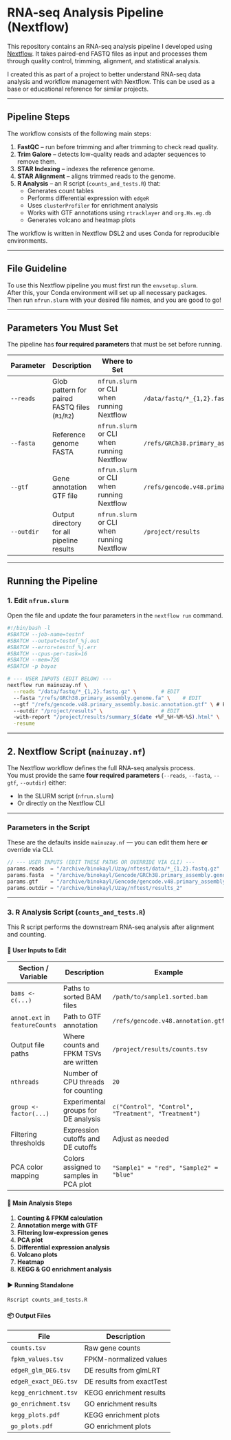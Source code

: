 # RNA-seq Analysis Pipeline (Nextflow)

This repository contains an RNA-seq analysis pipeline I developed using [Nextflow](https://www.nextflow.io/). It takes paired-end FASTQ files as input and processes them through quality control, trimming, alignment, and statistical analysis.

I created this as part of a project to better understand RNA-seq data analysis and workflow management with Nextflow. This can be used as a base or educational reference for similar projects.

---

## Pipeline Steps

The workflow consists of the following main steps:

1. **FastQC** – run before trimming and after trimming to check read quality.
2. **Trim Galore** – detects low-quality reads and adapter sequences to remove them.
3. **STAR Indexing** – indexes the reference genome.
4. **STAR Alignment** – aligns trimmed reads to the genome.
5. **R Analysis** – an R script (`counts_and_tests.R`) that:
   - Generates count tables
   - Performs differential expression with `edgeR`
   - Uses `clusterProfiler` for enrichment analysis
   - Works with GTF annotations using `rtracklayer` and `org.Hs.eg.db`
   - Generates volcano and heatmap plots

The workflow is written in Nextflow DSL2 and uses Conda for reproducible environments.

---

## File Guideline

To use this Nextflow pipeline you must first run the `envsetup.slurm`.  
After this, your Conda environment will set up all necessary packages.  
Then run `nfrun.slurm` with your desired file names, and you are good to go!

---

## Parameters You Must Set

The pipeline has **four required parameters** that must be set before running.

| Parameter    | Description                                               | Where to Set                                         | Example                                                     |
|--------------|-----------------------------------------------------------|------------------------------------------------------|-------------------------------------------------------------|
| `--reads`    | Glob pattern for paired FASTQ files (`R1`/`R2`)            | `nfrun.slurm` or CLI when running Nextflow           | `/data/fastq/*_{1,2}.fastq.gz`                              |
| `--fasta`    | Reference genome FASTA                                     | `nfrun.slurm` or CLI when running Nextflow           | `/refs/GRCh38.primary_assembly.genome.fa`                   |
| `--gtf`      | Gene annotation GTF file                                   | `nfrun.slurm` or CLI when running Nextflow           | `/refs/gencode.v48.primary_assembly.basic.annotation.gtf`   |
| `--outdir`   | Output directory for all pipeline results                  | `nfrun.slurm` or CLI when running Nextflow           | `/project/results`                                          |

---

## Running the Pipeline

### 1. Edit `nfrun.slurm`
Open the file and update the four parameters in the `nextflow run` command.

```bash
#!/bin/bash -l
#SBATCH --job-name=testnf
#SBATCH --output=testnf_%j.out
#SBATCH --error=testnf_%j.err
#SBATCH --cpus-per-task=16
#SBATCH --mem=72G
#SBATCH -p boyoz

# --- USER INPUTS (EDIT BELOW) ---
nextflow run mainuzay.nf \
  --reads "/data/fastq/*_{1,2}.fastq.gz" \        # EDIT
  --fasta "/refs/GRCh38.primary_assembly.genome.fa" \    # EDIT
  --gtf "/refs/gencode.v48.primary_assembly.basic.annotation.gtf" \ # EDIT
  --outdir "/project/results" \                   # EDIT
  -with-report "/project/results/summary_$(date +%F_%H-%M-%S).html" \
  -resume
```
---

## 2. Nextflow Script (`mainuzay.nf`)

The Nextflow workflow defines the full RNA-seq analysis process.  
You must provide the same **four required parameters** (`--reads`, `--fasta`, `--gtf`, `--outdir`) either:

- In the SLURM script (`nfrun.slurm`)
- Or directly on the Nextflow CLI

---

### Parameters in the Script
These are the defaults inside `mainuzay.nf` — you can edit them here **or** override via CLI.

```groovy
// --- USER INPUTS (EDIT THESE PATHS OR OVERRIDE VIA CLI) ---
params.reads  = "/archive/binokayl/Uzay/nftest/data/*_{1,2}.fastq.gz"    // EDIT
params.fasta  = "/archive/binokayl/Gencode/GRCh38.primary_assembly.genome.fa" // EDIT
params.gtf    = "/archive/binokayl/Gencode/gencode.v48.primary_assembly.basic.annotation.gtf" // EDIT
params.outdir = "/archive/binokayl/Uzay/nftest/results_2"                // EDIT
```
---

### 3. R Analysis Script (`counts_and_tests.R`)

This R script performs the downstream RNA-seq analysis after alignment and counting.

#### 📝 User Inputs to Edit

| Section / Variable | Description | Example |
|--------------------|-------------|---------|
| `bams <- c(...)` | Paths to sorted BAM files | `/path/to/sample1.sorted.bam` |
| `annot.ext` in `featureCounts` | Path to GTF annotation | `/refs/gencode.v48.annotation.gtf` |
| Output file paths | Where counts and FPKM TSVs are written | `/project/results/counts.tsv` |
| `nthreads` | Number of CPU threads for counting | `20` |
| `group <- factor(...)` | Experimental groups for DE analysis | `c("Control", "Control", "Treatment", "Treatment")` |
| Filtering thresholds | Expression cutoffs and DE cutoffs | Adjust as needed |
| PCA color mapping | Colors assigned to samples in PCA plot | `"Sample1" = "red", "Sample2" = "blue"` |

#### 🔬 Main Analysis Steps
1. **Counting & FPKM calculation**
2. **Annotation merge with GTF**
3. **Filtering low-expression genes**
4. **PCA plot**
5. **Differential expression analysis**
6. **Volcano plots**
7. **Heatmap**
8. **KEGG & GO enrichment analysis**

#### ▶️ Running Standalone
```bash
Rscript counts_and_tests.R
```
#### 📦 Output Files
| File | Description |
|------|-------------|
| `counts.tsv` | Raw gene counts |
| `fpkm_values.tsv` | FPKM-normalized values |
| `edgeR_glm_DEG.tsv` | DE results from glmLRT |
| `edgeR_exact_DEG.tsv` | DE results from exactTest |
| `kegg_enrichment.tsv` | KEGG enrichment results |
| `go_enrichment.tsv` | GO enrichment results |
| `kegg_plots.pdf` | KEGG enrichment plots |
| `go_plots.pdf` | GO enrichment plots |
